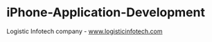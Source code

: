 iPhone-Application-Development
==============================

Logistic Infotech company - www.logisticinfotech.com